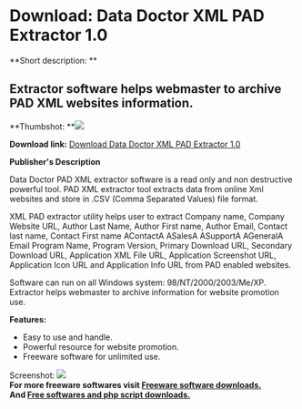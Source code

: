 # Download: Data Doctor XML PAD Extractor 1.0

**Short description: **

## Extractor software helps webmaster to archive PAD XML websites information.

  
**Thumbshot: **![](http://www.freewarefiles.com/screenshot/ddpadxmlext_md.gif)   
  
**Download link:** [Download Data Doctor XML PAD Extractor 1.0](http://freesoftwares.boysofts.com/Data-Doctor-XML-PAD-Extractor_program_25982.html)  
  

**Publisher's Description**  
  

Data Doctor PAD XML extractor software is a read only and non destructive
powerful tool. PAD XML extractor tool extracts data from online Xml websites
and store in .CSV (Comma Separated Values) file format.

XML PAD extractor utility helps user to extract Company name, Company Website
URL, Author Last Name, Author First name, Author Email, Contact last name,
Contact First name AContactA ASalesA ASupportA AGeneralA Email Program Name,
Program Version, Primary Download URL, Secondary Download URL, Application XML
File URL, Application Screenshot URL, Application Icon URL and Application
Info URL from PAD enabled websites.

Software can run on all Windows system: 98/NT/2000/2003/Me/XP. Extractor helps
webmaster to archive information for website promotion use.

**Features:**

  * Easy to use and handle. 
  * Powerful resource for website promotion. 
  * Freeware software for unlimited use. 

  
  
Screenshot: ![](http://www.freewarefiles.com/screenshot/ddpadxmlext.gif)  
**For more freeware softwares visit [Freeware software downloads.](http://freesoftwares.boysofts.com/)**   
**And [Free softwares and php script downloads.](http://www.boysofts.com/)**

